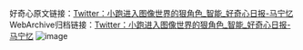 好奇心原文链接：[Twitter：小跑进入图像世界的狠角色_智能_好奇心日报-马宁忆](https://www.qdaily.com/articles/91.html)
WebArchive归档链接：[Twitter：小跑进入图像世界的狠角色_智能_好奇心日报-马宁忆](http://web.archive.org/web/20190623145131/https://www.qdaily.com/articles/91.html)
![image](http://ww3.sinaimg.cn/large/007d5XDply1g3v3xbj3quj30u02gx4qp)